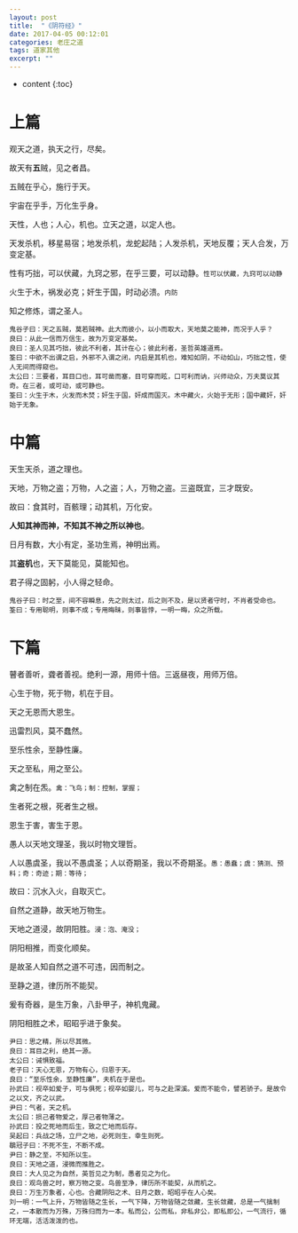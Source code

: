 ```yaml
---
layout: post
title:  "《阴符经》"
date: 2017-04-05 00:12:01
categories: 老庄之道
tags: 道家其他
excerpt: ""
---
```


* content
{:toc}

# 上篇
观天之道，执天之行，尽矣。

故天有**五**贼，见之者昌。

五贼在乎心，施行于天。

宇宙在乎手，万化生乎身。

天性，人也；人心，机也。立天之道，以定人也。

天发杀机，移星易宿；地发杀机，龙蛇起陆；人发杀机，天地反覆；天人合发，万变定基。

性有巧拙，可以伏藏，九窍之邪，在乎三要，可以动静。`性可以伏藏，九窍可以动静`

火生于木，祸发必克；奸生于国，时动必溃。`内防`

知之修炼，谓之圣人。

```
鬼谷子曰：天之五贼，莫若贼神。此大而彼小，以小而取大，天地莫之能神，而况于人乎？
良曰：从此一信而万信生，故为万变定基矣。
良曰：圣人见其巧拙，彼此不利者，其计在心；彼此利者，圣哲英雄道焉。
筌曰：中欲不出谓之启，外邪不入谓之闭，内启是其机也，难知如阴，不动如山，巧拙之性，使人无间而得窥也。
太公曰：三要者，耳目口也，耳可凿而塞，目可穿而眩，口可利而讷，兴师动众，万夫莫议其奇。在三者，或可动，或可静也。
筌曰：火生于木，火发而木焚；奸生于国，奸成而国灭。木中藏火，火始于无形；国中藏奸，奸始于无象。
```






# 中篇
天生天杀，道之理也。

天地，万物之盗；万物，人之盗；人，万物之盗。三盗既宜，三才既安。

故曰：食其时，百骸理；动其机，万化安。

**人知其神而神，不知其不神之所以神也**。

日月有数，大小有定，圣功生焉，神明出焉。

其**盗机**也，天下莫能见，莫能知也。

君子得之固躬，小人得之轻命。

```
鬼谷子曰：时之至，间不容瞬息，先之则太过，后之则不及，是以贤者守时，不肖者受命也。
筌曰：专用聪明，则事不成；专用晦昧，则事皆悖，一明一晦，众之所载。
```








# 下篇
瞽者善听，聋者善视。绝利一源，用师十倍。三返昼夜，用师万倍。

心生于物，死于物，机在于目。

天之无恩而大恩生。

迅雷烈风，莫不蠢然。

至乐性余，至静性廉。

天之至私，用之至公。

禽之制在炁。`禽：飞鸟；制：控制，掌握；`

生者死之根，死者生之根。

恩生于害，害生于恩。

愚人以天地文理圣，我以时物文理哲。

人以愚虞圣，我以不愚虞圣；人以奇期圣，我以不奇期圣。`愚：愚蠢；虞：猜测、预料；奇：奇迹；期：等待；`

故曰：沉水入火，自取灭亡。

自然之道静，故天地万物生。

天地之道浸，故阴阳胜。`浸：泡、淹没；`

阴阳相推，而变化顺矣。

是故圣人知自然之道不可违，因而制之。

至静之道，律历所不能契。

爰有奇器，是生万象，八卦甲子，神机鬼藏。

阴阳相胜之术，昭昭乎进于象矣。



```
尹曰：思之精，所以尽其微。
良曰：耳目之利，绝其一源。
太公曰：诫惧致福。
老子曰：天心无恩，万物有心，归恩于天。
良曰：“至乐性余，至静性廉”，夫机在于是也。
孙武曰：视卒如爱子，可与俱死；视卒如婴儿，可与之赴深溪。爱而不能令，譬若骄子。是故令之以文，齐之以武。
尹曰：气者，天之机。
太公曰：损己者物爱之，厚己者物薄之。
孙武曰：投之死地而后生，致之亡地而后存。
吴起曰：兵战之场，立尸之地，必死则生，幸生则死。
鶡冠子曰：不死不生，不断不成。
尹曰：静之至，不知所以生。
良曰：天地之道，浸微而推胜之。
良曰：大人见之为自然，英哲见之为制，愚者见之为化。
良曰：观鸟兽之时，察万物之变。鸟兽至净，律历所不能契，从而机之。
良曰：万生万象者，心也。合藏阴阳之术、日月之数，昭昭乎在人心矣。
刘一明：一气上升，万物皆随之生长，一气下降，万物皆随之敛藏，生长敛藏，总是一气擒制之，一本散而为万殊，万殊归而为一本。私而公，公而私，非私非公，即私即公，一气流行，循环无端，活活泼泼的也。
```





